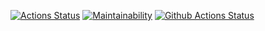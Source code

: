 [![Actions Status](https://github.com/Midnight95/python-project-50/workflows/hexlet-check/badge.svg)](https://github.com/Midnight95/python-project-50/actions)
[![Maintainability](https://api.codeclimate.com/v1/badges/be96f5a8223ebfec8e9f/maintainability)](https://codeclimate.com/github/Midnight95/python-project-50/maintainability)
[![Github Actions Status](https://github.com/Midnight95/python-project-50/workflows/Python%20CI/badge.svg)](https://github.com/Midnight95/python-project-50/actions)
